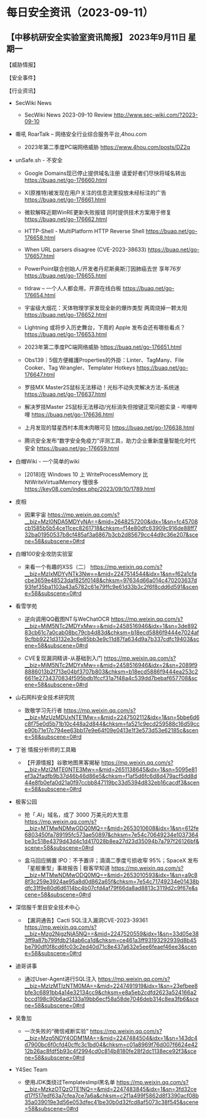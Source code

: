 # 每日安全资讯（2023-09-11）

【中移杭研安全实验室资讯简报】
2023年9月11日 星期一
---------------------------
【威胁情报】

【安全事件】

【行业资讯】

- SecWiki News
  - SecWiki News 2023-09-10 Review
http://www.sec-wiki.com/?2023-09-10

- 嘶吼 RoarTalk – 网络安全行业综合服务平台,4hou.com
  - 2023年第二季度PC端网络威胁
https://www.4hou.com/posts/DZ2q

- unSafe.sh - 不安全
  - Google Domains现已停止提供域名注册 请爱好者们尽快将域名转出
https://buaq.net/go-176660.html

  - X(原推特)被发现在用户关注的信息流里投放未经标注的广告
https://buaq.net/go-176661.html

  - 微软解释近期WinRE更新失败报错 同时提供技术方案用于修复
https://buaq.net/go-176662.html

  - HTTP-Shell - MultiPlatform HTTP Reverse Shell
https://buaq.net/go-176658.html

  - When URL parsers disagree (CVE-2023-38633)
https://buaq.net/go-176657.html

  - PowerPoint联合创始人/开发者丹尼斯奥斯汀因肺癌去世 享年76岁
https://buaq.net/go-176655.html

  - tldraw – 一个人人都会用，开源在线白板
https://buaq.net/go-176654.html

  - 宇宙级大烟花：天体物理学家发现全新的爆炸类型 两周烧掉一颗太阳
https://buaq.net/go-176652.html

  - Lightning 或将步入历史舞台，下周的 Apple 发布会还有哪些看点？
https://buaq.net/go-176653.html

  - 2023年第二季度PC端网络威胁
https://buaq.net/go-176651.html

  - Obs139｜5個方便維護Properties的外掛：Linter、TagMany、File Cooker、Tag Wrangler、Templater Hotkeys
https://buaq.net/go-176647.html

  - 罗技MX Master2S鼠标无法移动！光标不动失灵解决方法-系统迷
https://buaq.net/go-176637.html

  - 解决罗技Master 2S鼠标无法移动/光标消失但按键正常问题实录 - 哔哩哔哩
https://buaq.net/go-176636.html

  - 上月发现的彗星西村本周末肉眼可见
https://buaq.net/go-176638.html

  - 腾讯安全发布“数字安全免疫力”评测工具，助力企业重新度量智能化时代安全
https://buaq.net/go-176659.html

- 白帽Wiki - 一个简单的wiki
  - [2018]在 Windows 10 上 WriteProcessMemory 比 NtWriteVirtualMemory 慢很多
https://key08.com/index.php/2023/09/10/1789.html

- 皮相
  - 因果宇宙
https://mp.weixin.qq.com/s?__biz=MzI0NDA5MDYyNA==&mid=2648257200&idx=1&sn=fc45708cb1585b5b54ce11cec8261718&chksm=f14e80dfc63909c916de88ff732ba01950537b8cf485af3a6867b3cb2d85679cc44d9c36e207&scene=58&subscene=0#rd

- 白帽100安全攻防实验室
  - 来看一个有趣的XSS（二）
https://mp.weixin.qq.com/s?__biz=MzIxMDYyNTk3Nw==&mid=2247514544&idx=1&sn=f62a1cfacbe3659e48523daf825f0148&chksm=97634d66a014c470203637d93fef35ba1103a43a5782c61e79ffc9e61d33b3c2f6f8cdd6d591&scene=58&subscene=0#rd

- 看雪学苑
  - 逆向调用QQ截图NT与WeChatOCR
https://mp.weixin.qq.com/s?__biz=MjM5NTc2MDYxMw==&mid=2458516946&idx=1&sn=3de89283cb61c7a0cab08bc79cb4d83d&chksm=b18ecd5886f9444e7024af9cfbb9221d3132e3c6e85bb3e9c11d87fa634d9a7b337cdfc19403&scene=58&subscene=0#rd

  - CVE复现漏洞精讲-从基础到入门
https://mp.weixin.qq.com/s?__biz=MjM5NTc2MDYxMw==&mid=2458516946&idx=2&sn=2089f98886013b2f713e04bf3707b803&chksm=b18ecd5886f9444ea253c26611e2734370834f595bdb1fccf31a7f48a4c539dd7bebaf657708&scene=58&subscene=0#rd

- 山石网科安全技术研究院
  - 致敬学习先行者
https://mp.weixin.qq.com/s?__biz=MzUzMDUxNTE1Mw==&mid=2247502112&idx=1&sn=5bbe6d6c8f75e0d5b71b10c448a2d844&chksm=fa521c9ecd259588c16d59cce90b71e17c794ee63bb17e9e64f09e0413e1f3e573d53e62185c&scene=58&subscene=0#rd

- 丁爸 情报分析师的工具箱
  - 【开源情报】谷歌地图黑客揭秘
https://mp.weixin.qq.com/s?__biz=MzI2MTE0NTE3Mw==&mid=2651138645&idx=1&sn=5095e81ef3a2fadfb9b37d46b46d86e5&chksm=f1af5d6fc6d8d479acf5dd8d44e8fb0efa0d21a0f97ccbb847119bc33d5394d832eb16cacdf3&scene=58&subscene=0#rd

- 极客公园
  - 抢「.AI」域名，成了 3000 万美元的大生意
https://mp.weixin.qq.com/s?__biz=MTMwNDMwODQ0MQ==&mid=2653010608&idx=1&sn=612fe6803450fa789195fc573ae50897&chksm=7e54c70649234e1037364be3c518e4379d43d4c1d417028b8ea27d23d35094b7a797f26126bf&scene=58&subscene=0#rd

  - 盒马回应搁置 IPO：不予置评；滴滴二季度亏损收窄 95%；SpaceX 发布「星舰重型」事故报告 | 极客早知道
https://mp.weixin.qq.com/s?__biz=MTMwNDMwODQ0MQ==&mid=2653010593&idx=1&sn=a9c88f3c259e3924ae95a8d0d862a65f&chksm=7e54c71749234e01438bdfc31f9e80d6d6114bc4b07cfd4af79f66da8ad8813c3119d2c9f67e&scene=58&subscene=0#rd

- 深信服千里目安全技术中心
  - 【漏洞通告】Cacti SQL注入漏洞CVE-2023-39361
https://mp.weixin.qq.com/s?__biz=Mzg2NjgzNjA5NQ==&mid=2247520559&idx=1&sn=33d05e383ff9a87b799fdb214ab6ca1d&chksm=ce461a3ff93193292939d8b45be790df0f8cd6fc03c2ed40d71c8e437a632e5ee6feaef46ee3&scene=58&subscene=0#rd

- 迪哥讲事
  - 通过User-Agent进行SQL注入
https://mp.weixin.qq.com/s?__biz=MzIzMTIzNTM0MA==&mid=2247491919&idx=1&sn=23efbee8bfe3c6891bb4a14e32134cc9&chksm=e8a5eb2cdfd2623a524166a2bccd198c90b6ad2133a19bb6ecf58a58de7046deb314c8ea3fb6&scene=58&subscene=0#rd

- 吴鲁加
  - 一次失败的“微信戒断实验”
https://mp.weixin.qq.com/s?__biz=Mzg5NDY4ODM1MA==&mid=2247484504&idx=1&sn=143dc4d7900bc6f0cfd40cffc3c1bd04&chksm=c01a8969f76d007f6624e4212b26ac8fdf5b93c4f2994cd0c814b8180fe28f2dc1138ece92f3&scene=58&subscene=0#rd

- Y4Sec Team
  - 使用JDK类绕过TemplatesImpl黑名单
https://mp.weixin.qq.com/s?__biz=MzkzOTQzOTE1NQ==&mid=2247483845&idx=1&sn=3fd32ced17f517edf63a7cfea7ce7a6a&chksm=c2f1a499f5862d8f3390acf08b35a039019e3d56e053dfec41be30b0d32fcd8af5073c38f545&scene=58&subscene=0#rd

